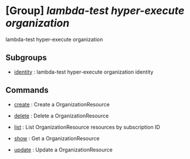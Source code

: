 # [Group] _lambda-test hyper-execute organization_

lambda-test hyper-execute organization

## Subgroups

- [identity](/Commands/lambda-test/hyper-execute/organization/identity/readme.md)
: lambda-test hyper-execute organization identity

## Commands

- [create](/Commands/lambda-test/hyper-execute/organization/_create.md)
: Create a OrganizationResource

- [delete](/Commands/lambda-test/hyper-execute/organization/_delete.md)
: Delete a OrganizationResource

- [list](/Commands/lambda-test/hyper-execute/organization/_list.md)
: List OrganizationResource resources by subscription ID

- [show](/Commands/lambda-test/hyper-execute/organization/_show.md)
: Get a OrganizationResource

- [update](/Commands/lambda-test/hyper-execute/organization/_update.md)
: Update a OrganizationResource
